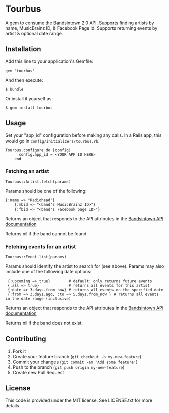 # Tourbus

A gem to consume the Bandsintown 2.0 API.  Supports finding artists by name, MusicBrainz ID, & Facebook Page Id.  Supports returning events by artist & optional date range.

## Installation

Add this line to your application's Gemfile:

    gem 'tourbus'

And then execute:

    $ bundle

Or install it yourself as:

    $ gem install tourbus

## Usage

Set your "app_id" configuration before making any calls.  In a Rails app, this would go in `config/initializers/tourbus.rb`.

    Tourbus.configure do |config|
		  config.app_id = <YOUR APP ID HERE>
		end		

### Fetching an artist

    Tourbus::Artist.fetch(params)

Params should be one of the following:

    {:name => "Radiohead"}
		{:mbid => "<band's MusicBrainz ID>"}
		{:fbid => "<band's Facebook page ID>"}

Returns an object that responds to the API attributes in the [Bandsintown API documentation](http://www.bandsintown.com/api/responses#artist-json)

Returns nil if the band cannot be found.

### Fetching events for an artist

    Tourbus::Event.list(params)

Params should identify the artist to search for (see above).  Params may also include one of the following date options:

	 {:upcoming => true}        # default: only returns future events
	 {:all => true}             # returns all events for this artist
	 {:date => 3.days.from_now} # returns all events on the specified date
	 {:from => 3.days.ago, :to => 5.days.from_now } # returns all events in the date range (inclusive)

Returns an object that responds to the API attributes in the [Bandsintown API documentation](http://www.bandsintown.com/api/responses#event-json)

Returns nil if the band does not exist.


## Contributing

1. Fork it
2. Create your feature branch (`git checkout -b my-new-feature`)
3. Commit your changes (`git commit -am 'Add some feature'`)
4. Push to the branch (`git push origin my-new-feature`)
5. Create new Pull Request

## License

This code is provided under the MIT license.  See LICENSE.txt for more details.